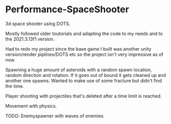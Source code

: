 # Performance-SpaceShooter

3d space shooter using DOTS.

Mostly followed older toutorials and adapting the code to my needs and to the 2021.3.13f1 version. 

Had to redo my project since the base game I built was another unity version/render piplines/DOTS etc so the project isn't very impressive as of now.

Spawning a huge amount of asteroids with a random spawn location, random direction and rotation. If it goes out of bound it gets cleaned up and another one spawns. Wanted to make use of some fracture but didn't find the time.

Player shooting with projectiles that's deleted after a time limit is reached. 

Movement with physics. 

TODO: Enemyspawner with waves of enemies.

